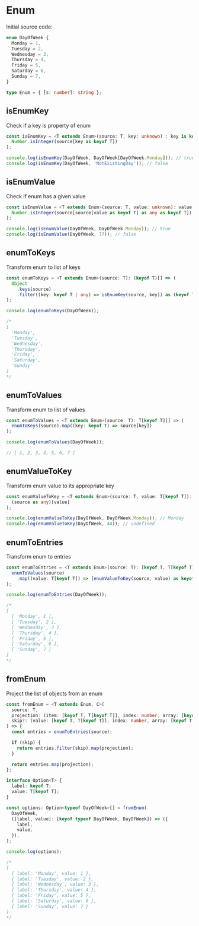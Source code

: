 # Enum

Initial source code:

```typescript
enum DayOfWeek {
  Monday = 1,
  Tuesday = 2,
  Wednesday = 3,
  Thursday = 4,
  Friday = 5,
  Saturday = 6,
  Sunday = 7,
}

type Enum = { [s: number]: string };
```

## isEnumKey

Check if a key is property of enum

```typescript
const isEnumKey = <T extends Enum>(source: T, key: unknown) : key is keyof T => (
  Number.isInteger(source[key as keyof T])
);

console.log(isEnumKey(DayOfWeek, DayOfWeek[DayOfWeek.Monday])); // true
console.log(isEnumKey(DayOfWeek, 'NotExistingDay')); // false
```

## isEnumValue

Check if enum has a given value

```typescript
const isEnumValue = <T extends Enum>(source: T, value: unknown): value is T[keyof T] => (
  Number.isInteger(source[source[value as keyof T] as any as keyof T])
);

console.log(isEnumValue(DayOfWeek, DayOfWeek.Monday)); // true
console.log(isEnumValue(DayOfWeek, 77)); // false
```

## enumToKeys

Transform enum to list of keys

```typescript
const enumToKeys = <T extends Enum>(source: T): (keyof T)[] => (
  Object
    .keys(source)
    .filter((key: keyof T | any) => isEnumKey(source, key)) as (keyof T)[]
);

console.log(enumToKeys(DayOfWeek));

/*
[
  'Monday',
  'Tuesday',
  'Wednesday',
  'Thursday',
  'Friday',
  'Saturday',
  'Sunday'
]
*/
```

## enumToValues

Transform enum to list of values

```typescript
const enumToValues = <T extends Enum>(source: T): T[keyof T][] => (
  enumToKeys(source).map((key: keyof T) => source[key])
);

console.log(enumToValues(DayOfWeek));

// [ 1, 2, 3, 4, 5, 6, 7 ]
```

## enumValueToKey

Transform enum value to its appropriate key

```typescript
const enumValueToKey = <T extends Enum>(source: T, value: T[keyof T]): keyof T | undefined => (
  (source as any)[value]
);

console.log(enumValueToKey(DayOfWeek, DayOfWeek.Monday)); // Monday
console.log(enumValueToKey(DayOfWeek, 44)); // undefined
```

## enumToEntries

Transform enum to entries

```typescript
const enumToEntries = <T extends Enum>(source: T): [keyof T, T[keyof T]][] => (
  enumToValues(source)
    .map((value: T[keyof T]) => [enumValueToKey(source, value) as keyof T, value])
);

console.log(enumToEntries(DayOfWeek));

/*
[
  [ 'Monday', 1 ],
  [ 'Tuesday', 2 ],
  [ 'Wednesday', 3 ],
  [ 'Thursday', 4 ],
  [ 'Friday', 5 ],
  [ 'Saturday', 6 ],
  [ 'Sunday', 7 ]
]
*/
```

## fromEnum

Project the list of objects from an enum

```typescript
const fromEnum = <T extends Enum, C>(
  source: T,
  projection: (item: [keyof T, T[keyof T]], index: number, array: [keyof T, T[keyof T]][]) => C,
  skip?: (value: [keyof T, T[keyof T]], index: number, array: [keyof T, T[keyof T]][]) => boolean,
) => {
  const entries = enumToEntries(source);

  if (skip) {
    return entries.filter(skip).map(projection);
  }

  return entries.map(projection);
};

interface Option<T> {
  label: keyof T;
  value: T[keyof T];
}

const options: Option<typeof DayOfWeek>[] = fromEnum(
  DayOfWeek,
  ([label, value]: [keyof typeof DayOfWeek, DayOfWeek]) => ({
    label,
    value,
  }),
);

console.log(options);

/*
[
  { label: 'Monday', value: 1 },
  { label: 'Tuesday', value: 2 },
  { label: 'Wednesday', value: 3 },
  { label: 'Thursday', value: 4 },
  { label: 'Friday', value: 5 },
  { label: 'Saturday', value: 6 },
  { label: 'Sunday', value: 7 }
]
*/
```
